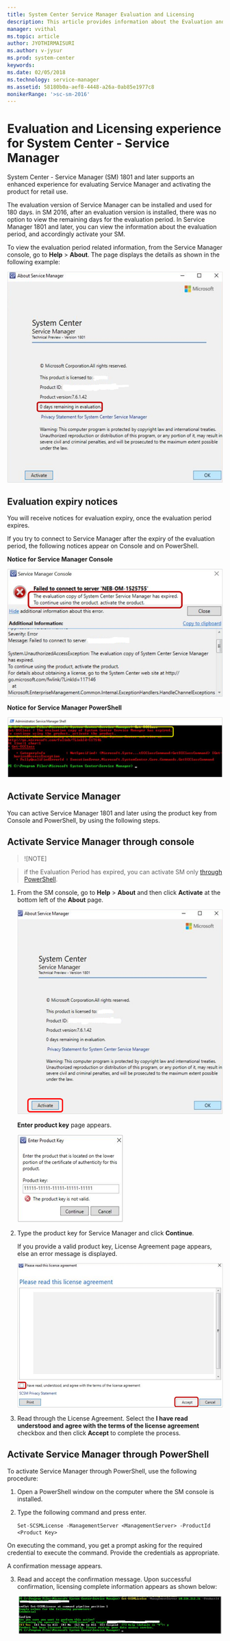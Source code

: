 ```yaml
---
title: System Center Service Manager Evaluation and Licensing
description: This article provides information about the Evaluation and Licensing related updates in System Center - Service Manager 1801 and later
manager: vvithal
ms.topic: article
author: JYOTHIRMAISURI
ms.author: v-jysur
ms.prod: system-center
keywords: 
ms.date: 02/05/2018
ms.technology: service-manager
ms.assetid: 58180b0a-aef8-4448-a26a-0ab85e1977c8
monikerRange: '>sc-sm-2016'
---
```



# Evaluation and Licensing experience for System Center - Service Manager

System Center - Service Manager (SM) 1801 and later supports an enhanced experience for evaluating Service Manager and activating the product for retail use.  

The evaluation version of Service Manager can be installed and used for 180 days. in SM 2016, after an evaluation version is installed, there was no option to view the remaining days for the evaluation period. In Service Manager 1801 and later, you can view the information about the evaluation period, and accordingly activate your  SM.

To view the evaluation period related information, from the Service Manager console, go to **Help** > **About**. The page displays the details as shown in the following example:

 ![About SM](./media/sm-licensing/sm-about.png)

## Evaluation expiry notices

You will receive notices for evaluation expiry, once the evaluation period expires.

If you try to connect to Service Manager after the expiry of the evaluation period, the following notices appear on Console and on PowerShell.

**Notice for Service Manager Console**

![Notice through console](./media/sm-licensing/notice-for-sm.png)

**Notice for Service Manager PowerShell**

![Notice through PowerShell](./media/sm-licensing/notice-for-sm-powershell.png)

## Activate Service Manager

You can active Service Manager 1801 and later using the product key from Console and PowerShell, by using the following steps.

## Activate  Service Manager through console

>![NOTE]

> if the Evaluation Period has expired, you can activate SM only [through PowerShell](#activate-service-manager-through-powershell).

1. From the SM console, go to **Help** > **About** and then click **Activate** at the bottom left of the **About** page.

    ![SM activate through console](./media/sm-licensing/sm-activate.png)

    **Enter product key** page appears.

    ![SM product key](./media/sm-licensing/product-key-sm.png)

2. Type the product key for Service Manager and click **Continue**.

    If you provide a valid product key, License Agreement page appears, else an error message is displayed.

    ![SM license agreement](./media/sm-licensing/license-agreement-sm.png)

3. Read through the License Agreement. Select the **I have read understood and agree with the terms of the license agreement** checkbox and then click **Accept** to complete the process.

## Activate  Service Manager through PowerShell

To activate Service Manager through PowerShell, use the following procedure:

1. Open a PowerShell window on the computer where the SM console is installed.

2. Type the following command and press enter.

    ```  
    Set-SCSMLicense -ManagementServer <ManagementServer> -ProductId <Product Key>
    ```      
On executing the command, you get a prompt asking for the required credential to execute the command. Provide the credentials as appropriate.

A confirmation message appears.

3.  Read and accept the confirmation message. Upon successful confirmation, licensing complete information appears as shown below:  

    ![SM license completion](./media/sm-licensing/licensing-complete.png)
